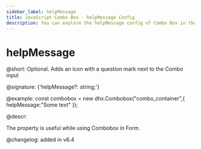 ```yaml
---
sidebar_label: helpMessage
title: JavaScript Combo Box - helpMessage Config 
description: You can explore the helpMessage config of Combo Box in the documentation of the DHTMLX JavaScript UI library. Browse developer guides and API reference, try out code examples and live demos, and download a free 30-day evaluation version of DHTMLX Suite.
---
```


# helpMessage

@short: Optional. Adds an icon with a question mark next to the Combo input

@signature: {'helpMessage?: string;'}

@example:
const combobox = new dhx.Combobox("combo_container",{
    helpMessage:"Some text"
});

@descr:

The property is useful while using Combobox in Form.

@changelog: added in v6.4

[comment]: # (@related: combobox/how_to_start.md#initialize-combobox combobox/configuration.md#help-icon)
